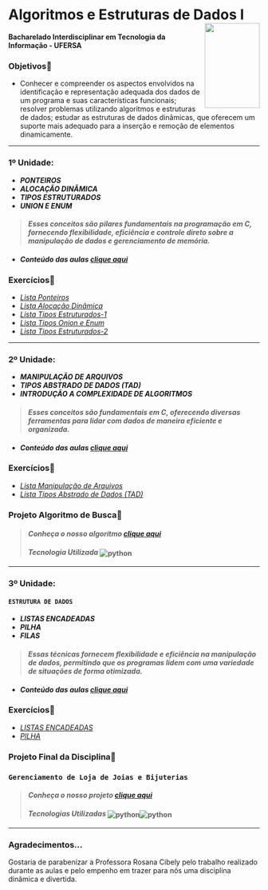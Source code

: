 # Algoritmos e Estruturas de Dados I <img align="right" width="110" height="170" src="https://assecom.ufersa.edu.br/wp-content/uploads/sites/24/2014/09/PNG-bras%C3%A3o-Ufersa.png">
**Bacharelado Interdisciplinar em Tecnologia da Informação - UFERSA**
### Objetivos📌
* Conhecer e compreender os aspectos envolvidos na identificação e representação adequada dos dados de um programa e suas
características funcionais; resolver problemas utilizando algoritmos e estruturas de dados; estudar as estruturas de dados dinâmicas, que oferecem um suporte mais adequado para a inserção e remoção de elementos dinamicamente.

---
### 1º Unidade:
>
 - ***PONTEIROS***  
 - ***ALOCAÇÃO DINÂMICA***
 - ***TIPOS ESTRUTURADOS***
 - ***UNION E ENUM***
> #### *Esses conceitos são pilares fundamentais na programação em C, fornecendo flexibilidade, eficiência e controle direto sobre a manipulação de dados e gerenciamento de memória.*
- ####  *Conteúdo das aulas [clique aqui][6]*    
### Exercícios📌
>
- *[Lista Ponteiros][1]*    
- *[Lista Alocação Dinâmica][2]*   
- *[Lista Tipos Estruturados-1][3]*
- *[Lista Tipos Onion e Enum][4]*
- *[Lista Tipos Estruturados-2][5]*
---
### 2º Unidade:
>
 - ***MANIPULAÇÃO DE ARQUIVOS***  
 - ***TIPOS ABSTRADO DE DADOS (TAD)***
 - ***INTRODUÇÃO A COMPLEXIDADE DE ALGORITMOS***  
> #### *Esses conceitos são fundamentais em C, oferecendo diversas ferramentas para lidar com dados de maneira eficiente e organizada.*
- ####  *Conteúdo das aulas [clique aqui][7]*
### Exercícios📌
>
- *[Lista Manipulação de Arquivos][8]*
- *[Lista Tipos Abstrado de Dados (TAD)][9]*
### Projeto Algoritmo de Busca📌
>
> ####  *Conheça o nosso algoritmo [clique aqui][10]*
> #### ***Tecnologia Utilizada*** <img align="center" alt="python" src="https://img.shields.io/badge/Python-14354C?style=for-the-badge&logo=python&logoColor=white"/>  
---
### 3º Unidade:
#### ``ESTRUTURA DE DADOS``
 - ***LISTAS ENCADEADAS***  
 - ***PILHA***
 - ***FILAS***  
> #### *Essas técnicas fornecem flexibilidade e eficiência na manipulação de dados, permitindo que os programas lidem com uma variedade de situações de forma otimizada.*
- ####  *Conteúdo das aulas [clique aqui][11]*
### Exercícios📌
>
- *[LISTAS ENCADEADAS ][12]*
- *[PILHA][13]*
### Projeto Final da Disciplina📌
### `Gerenciamento de Loja de Joias e Bijuterias`
> ####  *Conheça o nosso projeto [clique aqui][14]*
> #### ***Tecnologias Utilizadas*** <img align="center" alt="python" src="https://img.shields.io/badge/Python-14354C?style=for-the-badge&logo=python&logoColor=white"/><img align="center" alt="python" src="https://img.shields.io/badge/C-00599C?style=for-the-badge&logo=c&logoColor=white"/> 
---
### Agradecimentos...
Gostaria de parabenizar a Professora Rosana Cibely pelo trabalho realizado durante as aulas e pelo empenho em trazer para nós uma disciplina dinâmica e divertida.

[1]: https://github.com/ViniciusOliver13/Algoritmos-e-Estruturas-de-Dados-I/tree/0da9cbb8ba1bbfbc8d42495ffc307bb2b5ccf968/1%C2%BA%20Unidade/1%C2%BA%20Unidade-Exerc%C3%ADcios/1%C2%BA-%20Lista "Lista Ponteiros"
[2]: https://github.com/ViniciusOliver13/Algoritmos-e-Estruturas-de-Dados-I/tree/0da9cbb8ba1bbfbc8d42495ffc307bb2b5ccf968/1%C2%BA%20Unidade/1%C2%BA%20Unidade-Exerc%C3%ADcios/2%C2%BA-%20Lista-Vetores_Dinamicos "Lista Alocação Dinâmica"
[3]: https://github.com/ViniciusOliver13/Algoritmos-e-Estruturas-de-Dados-I/tree/0da9cbb8ba1bbfbc8d42495ffc307bb2b5ccf968/1%C2%BA%20Unidade/1%C2%BA%20Unidade-Exerc%C3%ADcios/3%C2%BA-Lista-Structs_Dinamicos "Lista Tipos Estruturados"
[4]: https://github.com/ViniciusOliver13/Algoritmos-e-Estruturas-de-Dados-I/tree/0da9cbb8ba1bbfbc8d42495ffc307bb2b5ccf968/1%C2%BA%20Unidade/1%C2%BA%20Unidade-Exerc%C3%ADcios/4%C2%BA-%20Lista-Union-E-Enum "Lista Union e Enum"
[5]: https://github.com/ViniciusOliver13/Algoritmos-e-Estruturas-de-Dados-I/tree/0da9cbb8ba1bbfbc8d42495ffc307bb2b5ccf968/1%C2%BA%20Unidade/1%C2%BA%20Unidade-Exerc%C3%ADcios/5%C2%BA-%20Lista-Tipos-Estruturados "LIsta Tipos Estruturados"
[6]: https://github.com/ViniciusOliver13/Algoritmos-e-Estruturas-de-Dados-I/tree/0da9cbb8ba1bbfbc8d42495ffc307bb2b5ccf968/1%C2%BA%20Unidade/Aulas "Aulas"
[7]: https://github.com/ViniciusOliver13/Algoritmos-e-Estruturas-de-Dados-I/tree/e85cd4b7d3cafd3d6e2a21bb760833ed4acb9edf/2%C2%BA%20Unidade/Aulas "Aulas"
[8]: https://github.com/ViniciusOliver13/Algoritmos-e-Estruturas-de-Dados-I/tree/e85cd4b7d3cafd3d6e2a21bb760833ed4acb9edf/2%C2%BA%20Unidade/Aulas/1%C2%BA%20Manipula%C3%A7%C3%A3o%20de%20Arquivos/Pr%C3%A1tica "Lista Manipulação de Arquivos"
[9]: https://github.com/ViniciusOliver13/Algoritmos-e-Estruturas-de-Dados-I/tree/e85cd4b7d3cafd3d6e2a21bb760833ed4acb9edf/2%C2%BA%20Unidade/Exercicio/1%C2%BA%20Lista "Lista TAD"
[10]: https://github.com/classroom-ufersa/buscaPorInterpolacaoClientes "Projeto 2º Unidade"
[11]: https://github.com/ViniciusOliver13/Algoritmos-e-Estruturas-de-Dados-I/tree/7d356bd7d3a11b3588c8d8ed74476c8a527b3f8d/3%C2%BA%20Unidade/Aulas "Aulas"
[12]: https://github.com/ViniciusOliver13/Algoritmos-e-Estruturas-de-Dados-I/tree/7d356bd7d3a11b3588c8d8ed74476c8a527b3f8d/3%C2%BA%20Unidade/Exerc%C3%ADcios/Listas%20Encadeadas "Exercícios de Listas"
[13]: https://github.com/ViniciusOliver13/Algoritmos-e-Estruturas-de-Dados-I/tree/7d356bd7d3a11b3588c8d8ed74476c8a527b3f8d/3%C2%BA%20Unidade/Exerc%C3%ADcios/Pilha "Exercícios de Pilhas"
[14]: https://github.com/classroom-ufersa/Gerenciamento_de_Loja_de_Joias_e_Bijuterias "Projeto Final"